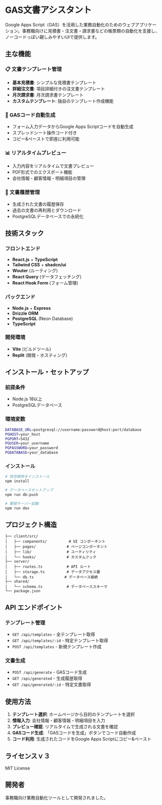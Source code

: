 # GAS文書アシスタント

Google Apps Script（GAS）を活用した業務自動化のためのウェブアプリケーション。事務職向けに見積書・注文書・請求書などの帳票類の自動化を支援し、ノーコードっぽい親しみやすいUIで提供します。

## 主な機能

### 📋 文書テンプレート管理
- **基本見積書**: シンプルな見積書テンプレート
- **詳細注文書**: 項目詳細付きの注文書テンプレート  
- **月次請求書**: 月次請求書テンプレート
- **カスタムテンプレート**: 独自のテンプレート作成機能

### 🔧 GASコード自動生成
- フォーム入力データからGoogle Apps Scriptコードを自動生成
- スプレッドシート操作コード付き
- コピー&ペーストで即座に利用可能

### 📊 リアルタイムプレビュー
- 入力内容をリアルタイムで文書プレビュー
- PDF形式でのエクスポート機能
- 会社情報・顧客情報・明細項目の管理

### 📁 文書履歴管理
- 生成された文書の履歴保存
- 過去の文書の再利用とダウンロード
- PostgreSQLデータベースでの永続化

## 技術スタック

### フロントエンド
- **React.js** + **TypeScript**
- **Tailwind CSS** + **shadcn/ui**
- **Wouter** (ルーティング)
- **React Query** (データフェッチング)
- **React Hook Form** (フォーム管理)

### バックエンド
- **Node.js** + **Express**
- **Drizzle ORM**
- **PostgreSQL** (Neon Database)
- **TypeScript**

### 開発環境
- **Vite** (ビルドツール)
- **Replit** (開発・ホスティング)

## インストール・セットアップ

### 前提条件
- Node.js 18以上
- PostgreSQLデータベース

### 環境変数
```bash
DATABASE_URL=postgresql://username:password@host:port/database
PGHOST=your_host
PGPORT=5432
PGUSER=your_username
PGPASSWORD=your_password
PGDATABASE=your_database
```

### インストール
```bash
# 依存関係をインストール
npm install

# データベースセットアップ
npm run db:push

# 開発サーバー起動
npm run dev
```

## プロジェクト構造

```
├── client/src/
│   ├── components/          # UI コンポーネント
│   ├── pages/              # ページコンポーネント
│   ├── lib/                # ユーティリティ
│   └── hooks/              # カスタムフック
├── server/
│   ├── routes.ts           # API ルート
│   ├── storage.ts          # データアクセス層
│   └── db.ts              # データベース接続
├── shared/
│   └── schema.ts           # データベーススキーマ
└── package.json
```

## API エンドポイント

### テンプレート管理
- `GET /api/templates` - 全テンプレート取得
- `GET /api/templates/:id` - 特定テンプレート取得
- `POST /api/templates` - 新規テンプレート作成

### 文書生成
- `POST /api/generate` - GASコード生成
- `GET /api/generated` - 生成履歴取得
- `GET /api/generated/:id` - 特定文書取得

## 使用方法

1. **テンプレート選択**: ホームページから目的のテンプレートを選択
2. **情報入力**: 会社情報・顧客情報・明細項目を入力
3. **プレビュー確認**: リアルタイムで生成される文書を確認
4. **GASコード生成**: 「GASコードを生成」ボタンでコード自動作成
5. **コード利用**: 生成されたコードをGoogle Apps Scriptにコピー&ペースト

## ライセンスｖ３

MIT License

## 開発者

事務職向け業務自動化ツールとして開発されました。
```